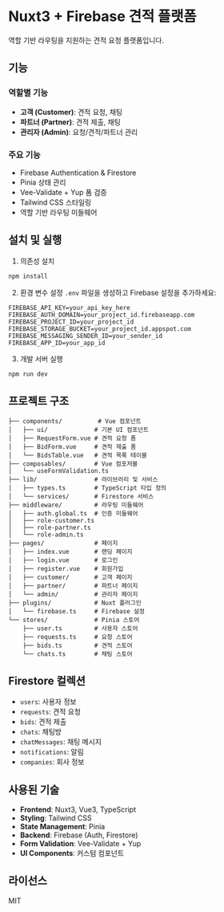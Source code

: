# Nuxt3 + Firebase 견적 플랫폼

역할 기반 라우팅을 지원하는 견적 요청 플랫폼입니다.

## 기능

### 역할별 기능
- **고객 (Customer)**: 견적 요청, 채팅
- **파트너 (Partner)**: 견적 제출, 채팅
- **관리자 (Admin)**: 요청/견적/파트너 관리

### 주요 기능
- Firebase Authentication & Firestore
- Pinia 상태 관리
- Vee-Validate + Yup 폼 검증
- Tailwind CSS 스타일링
- 역할 기반 라우팅 미들웨어

## 설치 및 실행

1. 의존성 설치
```bash
npm install
```

2. 환경 변수 설정
`.env` 파일을 생성하고 Firebase 설정을 추가하세요:
```
FIREBASE_API_KEY=your_api_key_here
FIREBASE_AUTH_DOMAIN=your_project_id.firebaseapp.com
FIREBASE_PROJECT_ID=your_project_id
FIREBASE_STORAGE_BUCKET=your_project_id.appspot.com
FIREBASE_MESSAGING_SENDER_ID=your_sender_id
FIREBASE_APP_ID=your_app_id
```

3. 개발 서버 실행
```bash
npm run dev
```

## 프로젝트 구조

```
├── components/          # Vue 컴포넌트
│   ├── ui/             # 기본 UI 컴포넌트
│   ├── RequestForm.vue # 견적 요청 폼
│   ├── BidForm.vue     # 견적 제출 폼
│   └── BidsTable.vue   # 견적 목록 테이블
├── composables/        # Vue 컴포저블
│   └── useFormValidation.ts
├── lib/                # 라이브러리 및 서비스
│   ├── types.ts        # TypeScript 타입 정의
│   └── services/       # Firestore 서비스
├── middleware/         # 라우팅 미들웨어
│   ├── auth.global.ts  # 인증 미들웨어
│   ├── role-customer.ts
│   ├── role-partner.ts
│   └── role-admin.ts
├── pages/              # 페이지
│   ├── index.vue       # 랜딩 페이지
│   ├── login.vue       # 로그인
│   ├── register.vue    # 회원가입
│   ├── customer/       # 고객 페이지
│   ├── partner/        # 파트너 페이지
│   └── admin/          # 관리자 페이지
├── plugins/            # Nuxt 플러그인
│   └── firebase.ts     # Firebase 설정
└── stores/             # Pinia 스토어
    ├── user.ts         # 사용자 스토어
    ├── requests.ts     # 요청 스토어
    ├── bids.ts         # 견적 스토어
    └── chats.ts        # 채팅 스토어
```

## Firestore 컬렉션

- `users`: 사용자 정보
- `requests`: 견적 요청
- `bids`: 견적 제출
- `chats`: 채팅방
- `chatMessages`: 채팅 메시지
- `notifications`: 알림
- `companies`: 회사 정보

## 사용된 기술

- **Frontend**: Nuxt3, Vue3, TypeScript
- **Styling**: Tailwind CSS
- **State Management**: Pinia
- **Backend**: Firebase (Auth, Firestore)
- **Form Validation**: Vee-Validate + Yup
- **UI Components**: 커스텀 컴포넌트

## 라이선스

MIT